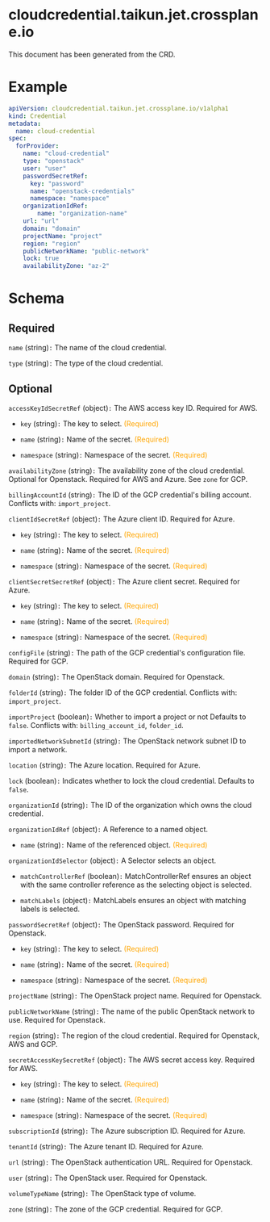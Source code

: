 
cloudcredential.taikun.jet.crossplane.io
========================================


This document has been generated from the CRD.
  

# Example


```yaml
apiVersion: cloudcredential.taikun.jet.crossplane.io/v1alpha1
kind: Credential
metadata:
  name: cloud-credential
spec:
  forProvider:
    name: "cloud-credential"
    type: "openstack"
    user: "user"
    passwordSecretRef:
      key: "password"
      name: "openstack-credentials"
      namespace: "namespace"
    organizationIdRef:
        name: "organization-name"
    url: "url"
    domain: "domain"
    projectName: "project"
    region: "region"
    publicNetworkName: "public-network"
    lock: true
    availabilityZone: "az-2"

```  

# Schema
  

## Required
  
`name` (string)`:` The name of the cloud credential.
  
`type` (string)`:` The type of the cloud credential.
  

## Optional
  
`accessKeyIdSecretRef` (object)`:` The AWS access key ID. Required for AWS.

* `key` (string)`:` The key to select.<font color="orange"> (Required)</font>  

* `name` (string)`:` Name of the secret.<font color="orange"> (Required)</font>  

* `namespace` (string)`:` Namespace of the secret.<font color="orange"> (Required)</font>  
  
`availabilityZone` (string)`:` The availability zone of the cloud credential. Optional for Openstack. Required for AWS and Azure. See `zone` for GCP.
  
`billingAccountId` (string)`:` The ID of the GCP credential's billing account. Conflicts with: `import_project`.
  
`clientIdSecretRef` (object)`:` The Azure client ID. Required for Azure.

* `key` (string)`:` The key to select.<font color="orange"> (Required)</font>  

* `name` (string)`:` Name of the secret.<font color="orange"> (Required)</font>  

* `namespace` (string)`:` Namespace of the secret.<font color="orange"> (Required)</font>  
  
`clientSecretSecretRef` (object)`:` The Azure client secret. Required for Azure.

* `key` (string)`:` The key to select.<font color="orange"> (Required)</font>  

* `name` (string)`:` Name of the secret.<font color="orange"> (Required)</font>  

* `namespace` (string)`:` Namespace of the secret.<font color="orange"> (Required)</font>  
  
`configFile` (string)`:` The path of the GCP credential's configuration file. Required for GCP.
  
`domain` (string)`:` The OpenStack domain. Required for Openstack.
  
`folderId` (string)`:` The folder ID of the GCP credential. Conflicts with: `import_project`.
  
`importProject` (boolean)`:` Whether to import a project or not Defaults to `false`. Conflicts with: `billing_account_id`, `folder_id`.
  
`importedNetworkSubnetId` (string)`:` The OpenStack network subnet ID to import a network.
  
`location` (string)`:` The Azure location. Required for Azure.
  
`lock` (boolean)`:` Indicates whether to lock the cloud credential. Defaults to `false`.
  
`organizationId` (string)`:` The ID of the organization which owns the cloud credential.
  
`organizationIdRef` (object)`:` A Reference to a named object.

* `name` (string)`:` Name of the referenced object.<font color="orange"> (Required)</font>  
  
`organizationIdSelector` (object)`:` A Selector selects an object.

* `matchControllerRef` (boolean)`:` MatchControllerRef ensures an object with the same controller reference as the selecting object is selected.  

* `matchLabels` (object)`:` MatchLabels ensures an object with matching labels is selected.  
  
`passwordSecretRef` (object)`:` The OpenStack password. Required for Openstack.

* `key` (string)`:` The key to select.<font color="orange"> (Required)</font>  

* `name` (string)`:` Name of the secret.<font color="orange"> (Required)</font>  

* `namespace` (string)`:` Namespace of the secret.<font color="orange"> (Required)</font>  
  
`projectName` (string)`:` The OpenStack project name. Required for Openstack.
  
`publicNetworkName` (string)`:` The name of the public OpenStack network to use. Required for Openstack.
  
`region` (string)`:` The region of the cloud credential. Required for Openstack, AWS and GCP.
  
`secretAccessKeySecretRef` (object)`:` The AWS secret access key. Required for AWS.

* `key` (string)`:` The key to select.<font color="orange"> (Required)</font>  

* `name` (string)`:` Name of the secret.<font color="orange"> (Required)</font>  

* `namespace` (string)`:` Namespace of the secret.<font color="orange"> (Required)</font>  
  
`subscriptionId` (string)`:` The Azure subscription ID. Required for Azure.
  
`tenantId` (string)`:` The Azure tenant ID. Required for Azure.
  
`url` (string)`:` The OpenStack authentication URL. Required for Openstack.
  
`user` (string)`:` The OpenStack user. Required for Openstack.
  
`volumeTypeName` (string)`:` The OpenStack type of volume.
  
`zone` (string)`:` The zone of the GCP credential. Required for GCP.
  

